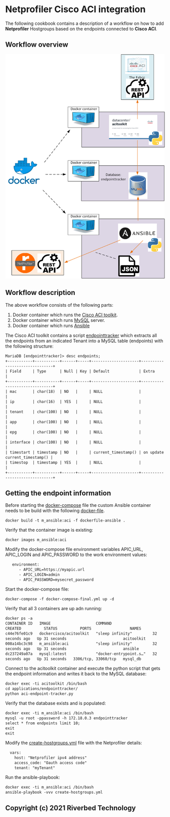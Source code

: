 # Netprofiler Cisco ACI integration
The following cookbook contains a description of a workflow on how to add **Netprofiler** Hostgroups based on the endpoints connected to **Cisco ACI**.

## Workflow overview

![](images/workflows.png)

## Workflow description
The above workflow consists of the following parts:  
1. Docker container which runs the [Cisco ACI toolkit](https://developer.cisco.com/codeexchange/github/repo/datacenter/acitoolkit). 
2. Docker container which runs [MySQL](https://www.mysql.com) server.
2. Docker container which runs [Ansible](https://www.ansible.com/)

The Cisco ACI toolkit contains a script [endpointtracker](https://acitoolkit.readthedocs.io/en/latest/endpointtracker.html) which extracts all the endpoints from an indicated Tenant into a MySQL table (endpoints) with the following structure:
```
MariaDB [endpointtracker]> desc endpoints;
+-----------+-----------+------+-----+---------------------+-------------------------------+
| Field     | Type      | Null | Key | Default             | Extra                         |
+-----------+-----------+------+-----+---------------------+-------------------------------+
| mac       | char(18)  | NO   |     | NULL                |                               |
| ip        | char(16)  | YES  |     | NULL                |                               |
| tenant    | char(100) | NO   |     | NULL                |                               |
| app       | char(100) | NO   |     | NULL                |                               |
| epg       | char(100) | NO   |     | NULL                |                               |
| interface | char(100) | NO   |     | NULL                |                               |
| timestart | timestamp | NO   |     | current_timestamp() | on update current_timestamp() |
| timestop  | timestamp | YES  |     | NULL                |                               |
+-----------+-----------+------+-----+---------------------+-------------------------------+
```

## Getting the endpoint information

Before starting the [docker-compose](docker-compose-final.yml) file the custom Ansible container needs to be build with the following [docker-file](dockerfile-ansible).
```
docker build -t m_ansible:aci -f dockerfile-ansible .
```
Verify that the container image is existing:
```
docker images m_ansible:aci
```
Modify the docker-compose file environment variables APIC_URL, APIC_LOGIN and APIC_PASSWORD to the work environment values:
```
   environment:
      - APIC_URL=https://myapic.url
      - APIC_LOGIN=admin
      - APIC_PASSWORD=mysecret_password
```

Start the docker-compose file:
```
docker-compose -f docker-compose-final.yml up -d
```
Verify that all 3 containers are up adn running:
```
docker ps -a                     
CONTAINER ID   IMAGE                    COMMAND                  CREATED          STATUS          PORTS                 NAMES
c44e76fe01c9   dockercisco/acitoolkit   "sleep infinity"         32 seconds ago   Up 31 seconds                         acitoolkit
008a14bc3c98   m_ansible:aci            "sleep infinity"         32 seconds ago   Up 31 seconds                         ansible
dc237249a07a   mysql:latest             "docker-entrypoint.s…"   32 seconds ago   Up 31 seconds   3306/tcp, 33060/tcp   mysql_db
```
Connect to the acitoolkit container and execute the python script that gets the endpoint information and writes it back to the MySQL database:
```
docker exec -ti acitoolkit /bin/bash
cd applications/endpointtracker/
python aci-endpoint-tracker.py
```
Verify that the database exists and is populated:
```
docker exec -ti m_ansible:aci /bin/bash
mysql -u root -ppassword -h 172.18.0.3 endpointtracker
select * from endpoints limit 10;
exit
exit
```
Modify the [create-hostgroups.yml](app/create-hostgroups.yml) file with the Netprofiler details:
```
  vars:
    host: "Netprofiler ipv4 address"
    access_code: "Oauth access code"
    tenant: "myTenant"
```
Run the ansible-playbook:
```
docker exec -ti m_ansible:aci /bin/bash
ansible-playbook -vvv create-hostgroups.yml
```


## Copyright (c) 2021 Riverbed Technology
